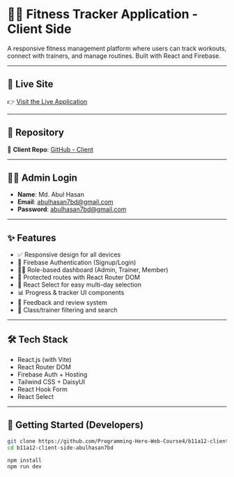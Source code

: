 # 🏃‍♂️ Fitness Tracker Application - Client Side

A responsive fitness management platform where users can track workouts, connect with trainers, and manage routines. Built with React and Firebase.

---

## 🔗 Live Site

👉 [Visit the Live Application](https://assignmet-12-5e8a8.web.app)

---

## 📁 Repository

🔗 **Client Repo**: [GitHub - Client](https://github.com/Programming-Hero-Web-Course4/b11a12-client-side-abulhasan7bd)

---

## 👨‍💻 Admin Login

- **Name**: Md. Abul Hasan  
- **Email**: abulhasan7bd@gmail.com  
- **Password**: abulhasan7bd@gmail.com 

---

## ✨ Features

- ✅ Responsive design for all devices
- 🔐 Firebase Authentication (Signup/Login)
- 🧑‍💼 Role-based dashboard (Admin, Trainer, Member)
- 🧭 Protected routes with React Router DOM
- 📅 React Select for easy multi-day selection
- 📊 Progress & tracker UI components
- 📝 Feedback and review system
- 🔎 Class/trainer filtering and search

---

## 🛠️ Tech Stack

- React.js (with Vite)
- React Router DOM
- Firebase Auth + Hosting
- Tailwind CSS + DaisyUI
- React Hook Form
- React Select

---

## 🚀 Getting Started (Developers)

```bash
git clone https://github.com/Programming-Hero-Web-Course4/b11a12-client-side-abulhasan7bd
cd b11a12-client-side-abulhasan7bd

npm install
npm run dev

